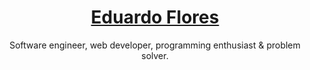 <div align="center">
  <h1 align="center"><a href="https://edu-flores.github.io/">Eduardo Flores</a></h1>
  <p align="center">Software engineer, web developer, programming enthusiast & problem solver.</p>
</div>
